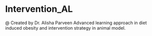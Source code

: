 # Intervention_AL
@ Created by Dr. Alisha Parveen
Advanced learning approach in diet induced obesity and intervention strategy in animal model.
